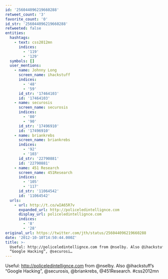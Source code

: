 ```yaml
---
id: '256044096219660288'
retweet_count: '3'
favorite_count: '0'
id_str: '256044096219660288'
retweeted: false
entities:
  hashtags:
    - text: css2012mn
      indices:
        - '119'
        - '129'
  symbols: []
  user_mentions:
    - name: Johnny Long
      screen_name: ihackstuff
      indices:
        - '48'
        - '59'
      id_str: '17464103'
      id: '17464103'
    - name: securosis
      screen_name: securosis
      indices:
        - '80'
        - '90'
      id_str: '17496910'
      id: '17496910'
    - name: briankrebs
      screen_name: briankrebs
      indices:
        - '92'
        - '103'
      id_str: '22790881'
      id: '22790881'
    - name: 451 Research
      screen_name: 451Research
      indices:
        - '105'
        - '117'
      id_str: '11064542'
      id: '11064542'
  urls:
    - url: http://t.co/wIA65R7v
      expanded_url: http://policeledintellignce.com
      display_url: policeledintellignce.com
      indices:
        - '8'
        - '28'
original_url: https://twitter.com/jth/status/256044096219660288
date: '2012-10-10T14:50:44.000Z'
title: >-
  Useful: http://policeledintellignce.com from @nselby. Also @ihackstuff’s
  “Google Hacking”, @securosi…
---
```


Useful: http://policeledintellignce.com from @nselby. Also @ihackstuff’s “Google Hacking”, @securosis, @briankrebs, @451Research. #css2012mn